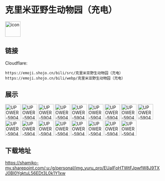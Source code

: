 # 克里米亚野生动物园（充电）
<img src="https://emoji.shojo.cn/bili/src/克里米亚野生动物园（充电）/icon.png" width="50" height="50" alt="icon">

## 链接
Cloudflare:
```
https://emoji.shojo.cn/bili/src/克里米亚野生动物园（充电）
https://emoji.shojo.cn/bili/webp/克里米亚野生动物园（充电）
```
## 展示
<img src="https://emoji.shojo.cn/bili/src/克里米亚野生动物园（充电）/UPOWER-590490400-卖萌.png" width="50" height="50" alt="UPOWER-590490400-卖萌">
<img src="https://emoji.shojo.cn/bili/src/克里米亚野生动物园（充电）/UPOWER-590490400-抱抱.png" width="50" height="50" alt="UPOWER-590490400-抱抱">
<img src="https://emoji.shojo.cn/bili/src/克里米亚野生动物园（充电）/UPOWER-590490400-哭哭.png" width="50" height="50" alt="UPOWER-590490400-哭哭">
<img src="https://emoji.shojo.cn/bili/src/克里米亚野生动物园（充电）/UPOWER-590490400-么么哒.png" width="50" height="50" alt="UPOWER-590490400-么么哒">
<img src="https://emoji.shojo.cn/bili/src/克里米亚野生动物园（充电）/UPOWER-590490400-哈哈哈.png" width="50" height="50" alt="UPOWER-590490400-哈哈哈">
<img src="https://emoji.shojo.cn/bili/src/克里米亚野生动物园（充电）/UPOWER-590490400-来玩.png" width="50" height="50" alt="UPOWER-590490400-来玩">
<img src="https://emoji.shojo.cn/bili/src/克里米亚野生动物园（充电）/UPOWER-590490400-优雅.png" width="50" height="50" alt="UPOWER-590490400-优雅">
<img src="https://emoji.shojo.cn/bili/src/克里米亚野生动物园（充电）/UPOWER-590490400-不高兴.png" width="50" height="50" alt="UPOWER-590490400-不高兴">
<img src="https://emoji.shojo.cn/bili/src/克里米亚野生动物园（充电）/UPOWER-590490400-贴贴.png" width="50" height="50" alt="UPOWER-590490400-贴贴">
<img src="https://emoji.shojo.cn/bili/src/克里米亚野生动物园（充电）/UPOWER-590490400-喵.png" width="50" height="50" alt="UPOWER-590490400-喵">
<img src="https://emoji.shojo.cn/bili/src/克里米亚野生动物园（充电）/UPOWER-590490400-哈喽.png" width="50" height="50" alt="UPOWER-590490400-哈喽">
<img src="https://emoji.shojo.cn/bili/src/克里米亚野生动物园（充电）/UPOWER-590490400-暗中观察.png" width="50" height="50" alt="UPOWER-590490400-暗中观察">
<img src="https://emoji.shojo.cn/bili/src/克里米亚野生动物园（充电）/UPOWER-590490400-啊.png" width="50" height="50" alt="UPOWER-590490400-啊">
<img src="https://emoji.shojo.cn/bili/src/克里米亚野生动物园（充电）/UPOWER-590490400-轻蔑.png" width="50" height="50" alt="UPOWER-590490400-轻蔑">
<img src="https://emoji.shojo.cn/bili/src/克里米亚野生动物园（充电）/UPOWER-590490400-什么.png" width="50" height="50" alt="UPOWER-590490400-什么">
<img src="https://emoji.shojo.cn/bili/src/克里米亚野生动物园（充电）/UPOWER-590490400-躺.png" width="50" height="50" alt="UPOWER-590490400-躺">
<img src="https://emoji.shojo.cn/bili/src/克里米亚野生动物园（充电）/UPOWER-590490400-凶.png" width="50" height="50" alt="UPOWER-590490400-凶">

## 下载地址

https://shamiko-my.sharepoint.com/:u:/g/personal/img_yuru_pro/EUaIFoHTWtFJpwfW8J9TXJ0Bl0YgktuL56EDt3L0k1Y1xw